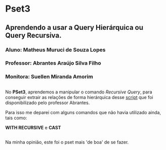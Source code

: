 # Pset3

## Aprendendo a usar a Query Hierárquica ou Query Recursiva.

### Aluno: Matheus Muruci de Souza Lopes

### Professor: Abrantes Araújo Silva Filho

### Monitora: Suellen Miranda Amorim

##

No **PSet3**, aprendemos a manipular o comando *Recursive Query*, para conseguir extrair as relações de forma hierárquica desse 
[script](https://github.com/Matheusmslopes/uvv_bd_1_cc1m/blob/main/Pset3/ScriptUtilizado.sql) 
que foi disponibilizado pelo professor Abrantes.

Para isso me deparei com alguns comandos que não havia utilizado ainda, tais como:

**WITH RECURSIVE** e **CAST**

##

Na minha opinião, este foi o pset mais 'de boa' de se fazer.
